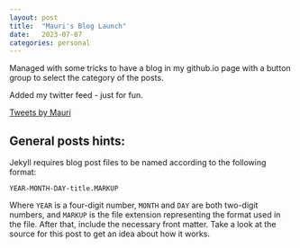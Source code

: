 ```yaml
---
layout: post
title:  "Mauri's Blog Launch"
date:   2023-07-07
categories: personal
---
```


Managed with some tricks to have a blog in my github.io page with a button group to select the category of the posts.

Added my twitter feed - just for fun. 

<a class="twitter-timeline" href="https://twitter.com/maurizio_ungaro">Tweets by Mauri</a> <script async src="https://platform.twitter.com/widgets.js" charset="utf-8"></script>

## General posts hints:

Jekyll requires blog post files to be named according to the following format:

`YEAR-MONTH-DAY-title.MARKUP`

Where `YEAR` is a four-digit number, `MONTH` and `DAY` are both two-digit numbers, and `MARKUP` is the file extension representing the format used in the file. After that, include the necessary front matter. Take a look at the source for this post to get an idea about how it works.
